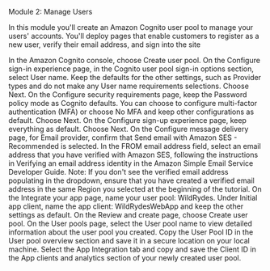Module 2: Manage Users

In this module you'll create an Amazon Cognito user pool to manage your users' accounts. You'll deploy pages that enable customers to register as a new user, verify their email address, and sign into the site


In the Amazon Cognito console, choose Create user pool.
On the Configure sign-in experience page, in the Cognito user pool sign-in options section, select User name. Keep the defaults for the other settings, such as Provider types and do not make any User name requirements selections. Choose Next.
On the Configure security requirements page, keep the Password policy mode as Cognito defaults. You can choose to configure multi-factor authentication (MFA) or choose No MFA and keep other configurations as default. Choose Next.
On the Configure sign-up experience page, keep everything as default. Choose Next.
On the Configure message delivery page, for Email provider, confirm that Send email with Amazon SES - Recommended is selected. In the FROM email address field, select an email address that you have verified with Amazon SES, following the instructions in Verifying an email address identity in the Amazon Simple Email Service Developer Guide.
Note: If you don't see the verified email address populating in the dropdown, ensure that you have created a verified email address in the same Region you selected at the beginning of the tutorial. 
 On the Integrate your app page, name your user pool: WildRydes. Under Initial app client, name the app client: WildRydesWebApp and keep the other settings as default.
On the Review and create page, choose Create user pool.
On the User pools page, select the User pool name to view detailed information about the user pool you created. Copy the User Pool ID in the User pool overview section and save it in a secure location on your local machine. 
Select the App Integration tab and copy and save the Client ID in the App clients and analytics section of your newly created user pool.